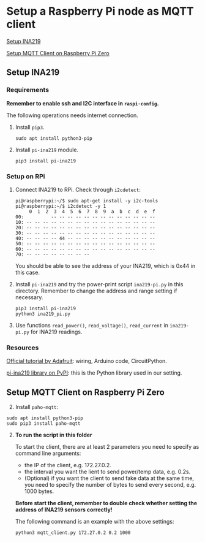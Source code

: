 # Setup a Raspberry Pi node as MQTT client

[Setup INA219](#Setup-INA219)

[Setup MQTT Client on Raspberry Pi Zero](#Setup-MQTT-Client-on-Raspberry-Pi-Zero)

## Setup INA219

### Requirements

**Remember to enable ssh and I2C interface in `raspi-config`.**

The following operations needs internet connection.

1. Install `pip3`.

   ```shell
   sudo apt install python3-pip
   ```

2. Install `pi-ina219` module.

   ```
   pip3 install pi-ina219
   ```

### Setup on RPi

1. Connect INA219 to RPi. Check through `i2cdetect`:

   ```shell
   pi@raspberrypi:~/$ sudo apt-get install -y i2c-tools
   pi@raspberrypi:~/$ i2cdetect -y 1
        0  1  2  3  4  5  6  7  8  9  a  b  c  d  e  f
   00:          -- -- -- -- -- -- -- -- -- -- -- -- --
   10: -- -- -- -- -- -- -- -- -- -- -- -- -- -- -- --
   20: -- -- -- -- -- -- -- -- -- -- -- -- -- -- -- --
   30: -- -- -- -- -- -- -- -- -- -- -- -- -- -- -- --
   40: -- -- -- -- 44 -- -- -- -- -- -- -- -- -- -- --
   50: -- -- -- -- -- -- -- -- -- -- -- -- -- -- -- --
   60: -- -- -- -- -- -- -- -- -- -- -- -- -- -- -- --
   70: -- -- -- -- -- -- -- --
   ```

   You should be able to see the address of your INA219, which is 0x44 in this case.

2. Install `pi-ina219` and try the power-print script `ina219-pi.py` in this directory. Remember to change the address and range setting if necessary.

   ```shell
   pip3 install pi-ina219
   python3 ina219_pi.py
   ```

3. Use functions `read_power()`, `read_voltage()`, `read_current` in `ina219-pi.py` for INA219 readings.

### Resources

[Official tutorial by Adafruit](https://learn.adafruit.com/adafruit-ina219-current-sensor-breakout/overview): wiring, Arduino code, CircuitPython.

[pi-ina219 library on PyPI](https://pypi.org/project/pi-ina219/): this is the Python library used in our setting.

## Setup MQTT Client on Raspberry Pi Zero

2. Install `paho-mqtt`:

```shell
sudo apt install python3-pip
sudo pip3 install paho-mqtt
```

2. **To run the script in this folder**

   To start the client, there are at least 2 parameters you need to specify as command line arguments: 

   * the IP of the client, e.g. 172.27.0.2.
   * the interval you want the lient to send power/temp data, e.g. 0.2s.
   * (Optional) if you want the client to send fake data at the same time, you need to specify the number of bytes to send every second, e.g. 1000 bytes.

   **Before start the client, remember to double check whether setting the address of INA219 sensors correctly!**

   The following command is an example with the above settings:

   ```shell
   python3 mqtt_client.py 172.27.0.2 0.2 1000
   ```

   